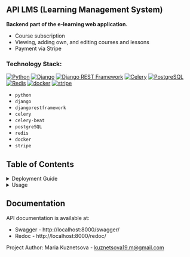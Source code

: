 ## API LMS (Learning Management System)
**Backend part of the e-learning web application.**
- Course subscription
- Viewing, adding own, and editing courses and lessons
- Payment via Stripe
### Technology Stack:
[![Python](https://img.shields.io/badge/Python-3.12-blue?logo=python)](https://www.python.org/)
[![Django](https://img.shields.io/badge/Django-5.0.4-blue?logo=Django)](https://www.djangoproject.com/)
[![Django REST Framework](https://img.shields.io/badge/DRF-3.15.1-blue)](https://www.django-rest-framework.org/)
[![Celery](https://img.shields.io/badge/Celery-5.4.0-blue?logo=Celery)](https://docs.celeryq.dev/en/stable/)
[![PostgreSQL](https://img.shields.io/badge/PostgreSQL-464646?logo=PostgreSQL)](https://www.postgresql.org/)
[![Redis](https://img.shields.io/badge/Redis-5.0.4-blue?logo=Redis)](https://redis.io/)
[![docker](https://img.shields.io/badge/-Docker-464646?logo=docker)](https://www.docker.com/)
[![stripe](https://img.shields.io/badge/Stripe-9.3.0-blue?style=flat-square&logo=stripe)](https://stripe.com/)

- `python`
- `django`
- `djangorestframework`
- `celery`
- `celery-beat`
- `postgreSQL`
- `redis`
- `docker`
- `stripe`

## Table of Contents

<details>
<summary>Deployment Guide</summary>

#### 1. Clone the project:
```
git clone https://github.com/MSk1901/LMS.git
```
#### 2. Navigate to the project root directory
#### 3. Set up environment variables:

   1. Create a file named `.env` in the root directory
   2. Copy the contents of the `.env.sample` file into it and replace the values with your own
   3. For the project to work correctly in the local development environment, set the value of `DEBUG=True` to automatically handle static files and provide detailed error messages.


#### 4. Run the command to build and start Docker containers:
```
docker-compose up -d --build
```
</details>

<details>
<summary>Usage</summary>

#### 1. Admin Panel:
To access the admin panel, create a superuser

1. You will need to view the list of running containers and copy the container id of the app container
    ```
    docker ps
    ```
    Example output:
    ```
    CONTAINER ID   IMAGE                                                         
    e5e38dccec3d   drf-lms-app                
    ```
2. Then execute the command to enter the container and execute commands available in its environment
    ```
    docker exec -it <container id> bash
    ```
3. To create a superuser (admin), execute the command
    ```
    python3 manage.py createsuperuser
    ```
   You can view the superuser's email and password for logging into the admin panel in the `/users/management/commands/csu.py` file. If desired, you can set your own email and password.


4. Open the administrative panel at http://localhost:8000/admin/ and enter the email and password of the superuser

    
#### 2. User Registration:
1. User registration is available at the endpoint http://localhost:8000/users/
2. Send a POST request with an email and password in the request body, for example
    ```
    {
        "email": "user@example.com",
        "password": "Somepassword"
    }
    ```
#### 3. User Authentication:
1. User authentication is available at the endpoint http://localhost:8000/users/login/
2. Send a POST request with the email and password of the previously created user in the request body
3. In the response body, you will receive a Bearer token for further authentication
    ```
    {
        "refresh": "eyJhbGciOiJIUzI",
        "access": "eyJhbGciOiJIUzI1"
    }
    ```
   Copy the access token
#### 4. Entity Creation:
! Note. Entity management is available only to authenticated users.

The Bearer token is passed in the request header. To specify it, you can:
- use a third-party application to interact with the API, such as `Postman`
- authenticate through `swagger` by clicking the `Authorize` button

The token value is specified in the format `Bearer <token value>`
1. Course with lessons creation  
Available at the endpoint http://localhost:8000/course/ (POST method)  
Example request body:
    ```
    {
        "title": "Django",
        "description": "Django Course",
        "lessons": [
                     {
                       "title": "Lesson 1. Introduction",
                       "description": "What is Django",
                       "video_url": "https://www.youtube.com/watch?v=L-FyeHQwo4U&",
                     }
                   ]
   }
    ```
   Link validation is configured for `video_url` within this project. Only links to YouTube can be provided


2. Stripe Payment Creation  
Available at the endpoint http://localhost:8000/users/payment/ (POST method)  
Example request body:
    ```
    {
        "amount": 10000, # specify an integer value (in rubles)
        "method": "card",
        "course_subject": 1 # id of the course for payment
    }
    ```
    You can create a payment for a course or a separate lesson by specifying either `course_subject` or `lesson_subject`  
In the response body, you will receive a link to Stripe payment, where you can enter your card details
     
#### 5. Other Interaction Methods:
You can find all interaction methods in the documentation
</details>

## Documentation
API documentation is available at:
- Swagger - http://localhost:8000/swagger/
- Redoc - http://localhost:8000/redoc/



Project Author: Maria Kuznetsova - [kuznetsova19.m@gmail.com](mailto:kuznetsova19.m@gmail.com)
                   